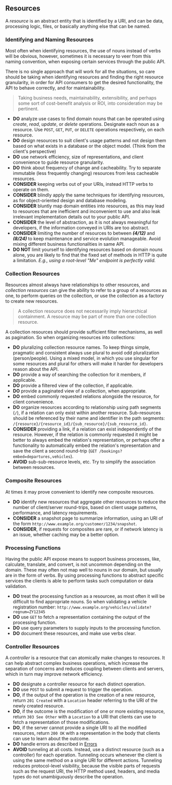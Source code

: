 ## Resources

A *resource* is an abstract entity that is identified by a URI, and can be data, processing logic, files, or basically anything else that can be named.

### Identifying and Naming Resources

Most often when identifying resources, the use of nouns instead of verbs will be obvious, however, sometimes it is necessary to veer from this naming convention, when exposing certain services through the public API.

There is no single approach that will work for all the situations, so care should be taking when identifying resources and finding the right resource granularity, in order for API consumers to get the desired functionality, the API to behave correctly, and for maintainability.

> Taking business needs, maintainability, extensibility, and perhaps some sort of cost-benefit analysis or ROI, into consideration may be pertinent.

- **DO** analyze use cases to find domain nouns that can be operated using *create*, *read*, *update*, or *delete* operations. Designate each noun as a resource. Use `POST`, `GET`, `PUT`, or `DELETE` operations respectively, on each resource.
- **DO** design resources to suit client's usage patterns and not design them based on what exists in a database or the object model. (Think from the client's perspective)
- **DO** use network efficiency, size of representations, and client convenience to guide resource granularity.
- **DO** think about frequency of change and cacheability. Try to separate immutable (less frequently changing) resources from less cacheable resources.
- **CONSIDER** keeping verbs out of your URIs, instead HTTP verbs to operate on them.
- **CONSIDER** blindly apply the same techniques for identifying resources, as for object-oriented design and database modeling.
- **CONSIDER** bluntly map domain entities into resources, as this may lead to resources that are inefficient and inconvenient to use and also leak irrelevant implementation details out to your public API.
- **CONSIDER** the level of abstraction, as it is not always meaningful for developers, if the information conveyed in URIs are too abstract. 
- **CONSIDER** limiting the number of resources to between _**(4/12)**_ and _**(8/24)**_ to keep maintenance and service evolution manageable. Avoid mixing different business functionalities in same API.
- **DO NOT** limit yourself to identifying resources based on domain nouns alone, you are likely to find that the fixed set of methods in HTTP is quite a limitation. *E.g., using a root-level "Me" endpoint is perfectly valid.*

### Collection Resources

Resources almost always have relationships to other resources, and *collection resources* can give the ability to refer to a group of a resources as one, to perform queries on the collection, or use the collection as a factory to create new resources.

> A collection resource does not necessarily imply hierarchical containment. A resource may be part of more than one collection resource.

A collection resources should provide sufficient filter mechanisms, as well as pagination. So when organizing resources into collections:

- **DO** pluralizing collection resource names. To keep things simple, pragmatic and consistent always use plural to avoid odd pluralization (person/people). Using a mixed model, in which you use singular for some resources and plural for others will make it harder for developers reason about the API.
- **DO** provide a way of searching the collection for it members, if applicable.
- **DO** provide a filtered view of the collection, if applicable.
- **DO** provide a paginated view of a collection, when appropriate.
- **DO** embed commonly requested relations alongside the resource, for client convenience.
- **DO** organize resources according to relationship using path segments (`/`), if a relation can only exist within another resource. Sub-resources should be referenced by their name and identifier in the path segments: `/{resource}/{resource_id}/{sub_resource}/{sub_resource_id}`.
- **CONSIDER** providing a link, if a relation can exist independently of the resource. However, if the relation is commonly requested it might be better to always embed the relation's representation, or perhaps offer a functionality to automatically embed the relation's representation and save the client a second round-trip (`GET /bookings?embed=departures,vehicles`).
- **AVOID** sub-sub-resource levels, etc. Try to simplify the association between resources.

### Composite Resources

At times it may prove convenient to identify new composite resources.

- **DO** identify new resources that aggregate other resources to reduce the number of client/server round-trips, based on client usage patterns, performance, and latency requirements.
- **CONSIDER** a snapshot page to summarize information, using an URI of the form `http://www.example.org/customer/1234/snapshot`.
- **CONSIDER**, if requests for composites are rare, or if network latency is an issue, whether caching may be a better option.

### Processing Functions

Having the public API expose means to support business processes, like, calculate, translate, and convert, is not uncommon depending on the domain. These may often not map well to nouns in our domain, but usually are in the form of verbs. By using processing functions to abstract specific services the clients is able to perform tasks such computation or data validation.

- **DO** treat the processing function as a resourcee, as most often it will be difficult to find appropriate nouns. So when validating a vehicle registration number: `http://www.example.org/vehicles/validate?regnum=ZY12345`
- **DO** use `GET` to fetch a representation containing the output of the processing function.
- **DO** use query parameters to supply inputs to the processing function.
- **DO** document these resources, and make use verbs clear.

### Controller Resources

A *controller* is a resource that can atomically make changes to resources. It can help abstract complex business operations, which increase the separation of concerns and reduces coupling between clients and servers, which in turn may improve network efficiency.

- **DO** designate a controller resource for each distinct operation.
- **DO** use `POST` to submit a request to trigger the operation.
- **DO**, if the output of the operation is the creation of a new resource, return `201 Created` with a `Location` header referring to the URI of the newly created resource.
- **DO**, if the outcome is the modification of one or more existing resource, return `303 See Other` with a `Location` to a URI that clients can use to fetch a representation of those modifications.
- **DO**, if the server cannot provide a single URI to all the modified resources, return `200 OK` with a representation in the body that clients can use to learn about the outcome.
- **DO** handle errors as described in [Errors](#errors)
- **AVOID** tunneling at all costs. Instead, use a distinct resource (such as a controller) for each operation. Tunneling occurs whenever the client is using the same method on a single URI for different actions. Tunneling reduces protocol-level visibility, because the visible parts of requests such as the request URI, the HTTP method used, headers, and media types do not unambiguously describe the operation.
